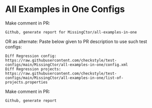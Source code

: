 # All Examples in One Configs
Make comment in PR:
```
Github, generate report for MissingCtor/all-examples-in-one
```
OR as alternate:
Paste below given to PR description to use such test configs:
```
Diff Regression config: https://raw.githubusercontent.com/checkstyle/test-configs/main/MissingCtor/all-examples-in-one/config.xml
Diff Regression projects: https://raw.githubusercontent.com/checkstyle/test-configs/main/MissingCtor/all-examples-in-one/list-of-projects.properties
```
Make comment in PR:
```
Github, generate report
```
